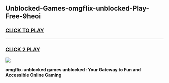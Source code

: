 
## Unblocked-Games-omgflix-unblocked-Play-Free-9heoi
<h3>
<a href="https://premium76.site?title=omgflix-unblocked&ref=23A">CLICK TO PLAY</a></h3>
<hr>

<h3>
<a href="https://premium76.site?title=omgflix-unblocked&ref=23A">CLICK 2 PLAY</a>
  
</h3>

<a href="https://premium76.site?title=omgflix-unblocked&ref=23A"><img src="https://clearcache.store/games.png"></a>


**omgflix-unblocked games unblocked: Your Gateway to Fun and Accessible Online Gaming**
